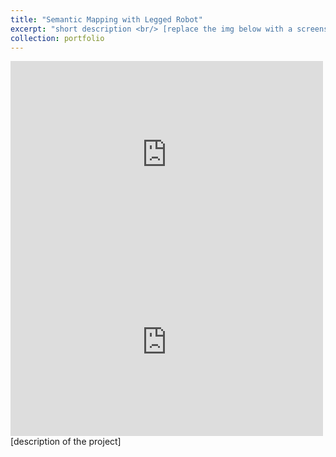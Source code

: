 ```yaml
---
title: "Semantic Mapping with Legged Robot"
excerpt: "short description <br/> [replace the img below with a screenshot] <br/><img src='/images/500x300.png'>"
collection: portfolio
---
```


<iframe width="500" height="300" src="https://www.youtube.com/embed/bRCKniH3BWU" frameborder="0" allow="accelerometer; autoplay; encrypted-media; gyroscope; picture-in-picture" allowfullscreen></iframe>
<iframe width="500" height="300" src="https://www.youtube.com/embed/DCS_YjiRiY0" frameborder="0" allow="accelerometer; autoplay; encrypted-media; gyroscope; picture-in-picture" allowfullscreen></iframe>
[description of the project]
